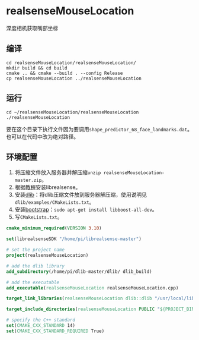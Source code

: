 # realsenseMouseLocation
深度相机获取嘴部坐标

## 编译

```shell
cd realsenseMouseLocation/realsenseMouseLocation/
mkdir build && cd build
cmake .. && cmake --build . --config Release
cp realsenseMouseLocation ../realsenseMouseLocation
```

## 运行

```shell
cd ~/realsenseMouseLocation/realsenseMouseLocation
./realsenseMouseLocation
```

要在这个目录下执行文件因为要调用`shape_predictor_68_face_landmarks.dat`。也可以在代码中改为绝对路径。

## 环境配置

1. 将压缩文件放入服务器并解压缩`unzip realsenseMouseLocation-master.zip`。
2. 根据[教程](https://github.com/IntelRealSense/librealsense/blob/development/doc/RaspberryPi3.md)安装librealsense。
3. 安装[dlib](http://dlib.net/)：将dlib压缩文件放到服务器解压缩，使用说明见`dlib/examples/CMakeLists.txt`。
4. 安装[bootstrap](https://www.boost.org/)：`sudo apt-get install libboost-all-dev`。
5. 写`CMakeLists.txt`。

```cmake
cmake_minimum_required(VERSION 3.10)

set(librealsenseSDK "/home/pi/librealsense-master")

# set the project name
project(realsenseMouseLocation)

# add the dlib library
add_subdirectory(/home/pi/dlib-master/dlib/ dlib_build)

# add the executable
add_executable(realsenseMouseLocation realsenseMouseLocation.cpp)

target_link_libraries(realsenseMouseLocation dlib::dlib "/usr/local/lib/librealsense2.so")

target_include_directories(realsenseMouseLocation PUBLIC "${PROJECT_BINARY_DIR}" "${librealsenseSDK}/third-party")

# specify the C++ standard
set(CMAKE_CXX_STANDARD 14)
set(CMAKE_CXX_STANDARD_REQUIRED True)
```

